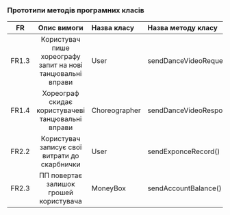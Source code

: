 ### Прототипи методів програмних класів

|FR|Опис вимоги|Назва класу|Назва методу класу|
|:-----:|:-----:|:-----|:-----|
|FR1.3|Користувач пише хореографу запит на нові танцювальні вправи|User|sendDanceVideoRequest()|
|FR1.4|Хореограф скидає користувачеві танцювальні вправи|Choreographer|sendDanceVideoResponse()|
|FR2.2|Користувач записує свої витрати до скарбнички|User|sendExponceRecord()|
|FR2.3|ПП повертає залишок грошей користувача|MoneyBox|sendAccountBalance()|
